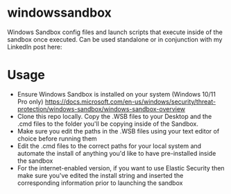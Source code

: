 # windowssandbox
Windows Sandbox config files and launch scripts that execute inside of the sandbox once executed. Can be used standalone or in conjunction with my LinkedIn post here:

# Usage
- Ensure Windows Sandbox is installed on your system (Windows 10/11 Pro only) https://docs.microsoft.com/en-us/windows/security/threat-protection/windows-sandbox/windows-sandbox-overview
- Clone this repo locally. Copy the .WSB files to your Desktop and the .cmd files to the folder you'll be copying inside of the Sandbox.
- Make sure you edit the paths in the .WSB files using your text editor of choice before running them
- Edit the .cmd files to the correct paths for your local system and automate the install of anything you'd like to have pre-installed inside the sandbox
- For the internet-enabled version, if you want to use Elastic Security then make sure you've edited the install string and inserted the corresponding information prior to launching the sandbox

